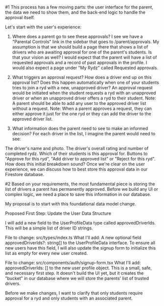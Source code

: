 #1
This process has a few moving parts: the user interface for the parent, the data we need to show them, and the back-end logic to handle the approval itself.

Let's start with the user's experience:

1. Where does a parent go to see these approvals? I see we have a "Parental Controls" link in the sidebar that goes to /parent/approvals. My assumption is that we should build a page there that shows a list of drivers who are awaiting approval for one of the parent's students. Is that your vision as well?
I would expect that the parent will have a list of requested approvals and a record of past approvals in the profile.  I would also expect a page under "My Rydz" called Requested approvals.

2. What triggers an approval request? How does a driver end up on this approval list? Does this happen automatically when one of your students tries to join a ryd with a new, unapproved driver?
An approval request would be initiated when the student requests a ryd with an unapproved driver or when an unapproved driver offers a ryd to their student.
Note: A parent should be able to add any user to the approved driver list without a request.
Note: When a parent approves a request, they can either approve it just for the one ryd or they can add the driver to the approved driver list.

4. What information does the parent need to see to make an informed decision? For each driver in the list, I imagine the parent would need to see:

The driver's name and photo.
The driver's overall rating and number of completed rydz.
Which of their students is this approval for.
Buttons to "Approve for this ryd", "Add driver to approved list" or "Reject for this ryd".
How does this initial breakdown sound? Once we're clear on the user experience, we can discuss how to best store this approval data in our Firestore database.

#2
Based on your requirements, the most fundamental piece is storing the list of drivers a parent has permanently approved. Before we build any UI or complex logic, we need a place to save this information in our database.

My proposal is to start with this foundational data model change.

Proposed First Step: Update the User Data Structure

I will add a new field to the UserProfileData type called approvedDriverIds. This will be a simple list of driver ID strings.

File to change: src/types/index.ts
What I'll add: A new optional field approvedDriverIds?: string[] to the UserProfileData interface.
To ensure all new users have this field, I will also update the signup form to initialize this list as empty for every new user created.

File to change: src/components/auth/signup-form.tsx
What I'll add: approvedDriverIds: [] to the new user profile object.
This is a small, safe, and necessary first step. It doesn't build the UI yet, but it creates the "bucket" in our database where we will store the parents' list of trusted drivers.

Before we make changes, I want to clarify that only students require approval for a ryd and only students with an associated parent.
